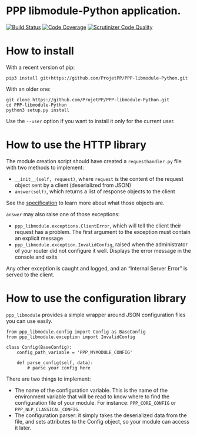 # PPP libmodule-Python application.

[![Build Status](https://scrutinizer-ci.com/g/ProjetPP/PPP-libmodule-Python/badges/build.png?b=master)](https://scrutinizer-ci.com/g/ProjetPP/PPP-libmodule-Python/build-status/master)
[![Code Coverage](https://scrutinizer-ci.com/g/ProjetPP/PPP-libmodule-Python/badges/coverage.png?b=master)](https://scrutinizer-ci.com/g/ProjetPP/PPP-libmodule-Python/?branch=master)
[![Scrutinizer Code Quality](https://scrutinizer-ci.com/g/ProjetPP/PPP-libmodule-Python/badges/quality-score.png?b=master)](https://scrutinizer-ci.com/g/ProjetPP/PPP-libmodule-Python/?branch=master)


# How to install

With a recent version of pip:

```
pip3 install git+https://github.com/ProjetPP/PPP-libmodule-Python.git
```

With an older one:

```
git clone https://github.com/ProjetPP/PPP-libmodule-Python.git
cd PPP-libmodule-Python
python3 setup.py install
```

Use the `--user` option if you want to install it only for the current user.

# How to use the HTTP library

The module creation script should have created a `requesthandler.py` file
with two methods to implement:

* `__init__(self, request)`, where `request` is the content of the
  request object sent by a client (deserialized from JSON)
* `answer(self)`, which returns a list of response objects to the client

See the [specification](https://github.com/ProjetPP/Documentation/blob/master/module-communication.md)
to learn more about what those objects are.

`answer` may also raise one of those exceptions:

* `ppp_libmodule.exceptions.ClientError`, which will tell the client their request
  has a problem. The first argument to the exception must contain an explicit
  message
* `ppp_libmodule.exception.InvalidConfig`, raised when the administrator of your
  router did not configure it well.
  Displays the error message in the console and exits

Any other exception is caught and logged, and an “Internal Server Error” is
served to the client.

# How to use the configuration library

`ppp_libmodule` provides a simple wrapper around JSON configuration
files you can use easily.

```
from ppp_libmodule.config import Config as BaseConfig
from ppp_libmodule.exception import InvalidConfig

class Config(BaseConfig):
    config_path_variable = 'PPP_MYMODULE_CONFIG'

    def parse_config(self, data):
        # parse your config here
```

There are two things to implement:

* The name of the configuration variable. This is the name of the
  environment variable that will be read to know where to find
  the configuration file of your module.
  For instance: `PPP_CORE_CONFIG` or `PPP_NLP_CLASSICAL_CONFIG`.
* The configuration parser: it simply takes the deserialized data
  from the file, and sets attributes to the Config object, so your
  module can access it later.
